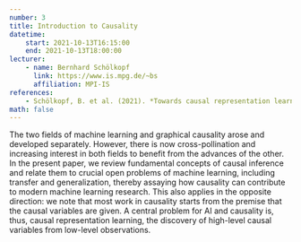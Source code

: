 ```yaml
---
number: 3
title: Introduction to Causality
datetime:
    start: 2021-10-13T16:15:00
    end: 2021-10-13T18:00:00
lecturer: 
    - name: Bernhard Schölkopf
      link: https://www.is.mpg.de/~bs
      affiliation: MPI-IS
references:
    - Schölkopf, B. et al. (2021). *Towards causal representation learning.* [arXiv:2102.11107](https://arxiv.org/abs/2102.11107).
math: false
---
```


The two fields of machine learning and graphical causality arose and developed separately. 
However, there is now cross-pollination and increasing interest in both fields to benefit from the advances of the other. 
In the present paper, we review fundamental concepts of causal inference and relate them to crucial open problems of machine learning, including transfer and generalization, thereby assaying how causality can contribute to modern machine learning research. 
This also applies in the opposite direction: we note that most work in causality starts from the premise that the causal variables are given. 
A central problem for AI and causality is, thus, causal representation learning, the discovery of high-level causal variables from low-level observations. 
